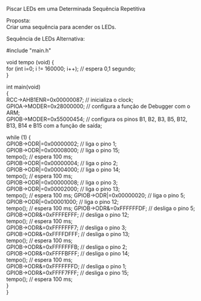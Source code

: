 Piscar LEDs em uma Determinada Sequência Repetitiva

Proposta:  
  Criar uma sequência para acender os LEDs.
  
 Sequência de LEDs Alternativa:       
 
 #include "main.h"             

void tempo (void) {           
for (int i=0; i != 160000; i++);  // espera 0,1 segundo;          
}              
        
int main(void)            
{                     
  RCC->AHB1ENR=0x00000087;  // inicializa o clock;             
  GPIOA->MODER=0x28000000;  // configura a função de Debugger com o ARM;            
  GPIOB->MODER=0x55000454;  // configura os pinos B1, B2, B3, B5, B12, B13, B14 e B15 com a função de saída;              
 
  while (1)
  {         
 GPIOB->ODR|=0x00000002;  // liga o pino 1;        
 GPIOB->ODR|=0x00008000;  // liga o pino 15;        
 tempo();  // espera 100 ms;        
 GPIOB->ODR|=0x00000004;  // liga o pino 2;           
 GPIOB->ODR|=0x00004000;  // liga o pino 14;                
 tempo();  // espera 100 ms;                 
 GPIOB->ODR|=0x00000008;  // liga o pino 3;             
 GPIOB->ODR|=0x00002000;  // liga o pino 13;                 
 tempo();  // espera 100 ms;
 GPIOB->ODR|=0x00000020;  // liga o pino 5;             
 GPIOB->ODR|=0x00001000;  // liga o pino 12;   
 tempo();  // espera 100 ms;
 GPIOB->ODR&=0xFFFFFFDF;  // desliga o pino 5;                                      
 GPIOB->ODR&=0xFFFFEFFF;  // desliga o pino 12;       
 tempo();  // espera 100 ms;                   
 GPIOB->ODR&=0xFFFFFFF7;  // desliga o pino 3;                            
 GPIOB->ODR&=0xFFFFDFFF;  // desliga o pino 13;                                   
 tempo();  // espera 100 ms;                                              
 GPIOB->ODR&=0xFFFFFFFB;  // desliga o pino 2;                           
 GPIOB->ODR&=0xFFFFBFFF;  // desliga o pino 14;                                          
 tempo();  // espera 100 ms;                     
 GPIOB->ODR&=0xFFFFFFFD;  // desliga o pino 1;                             
 GPIOB->ODR&=0xFFFF7FFF;  // desliga o pino 15;                 
 tempo();  // espera 100 ms;                     
  }                       
}               

